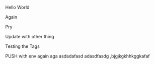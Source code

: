 Hello World

Again

Pry

Update with other thing

Testing the Tags

PUSH with env again aga
asdadafasd
adasdfasdg
,bjgjkgkhhkggkafaf

